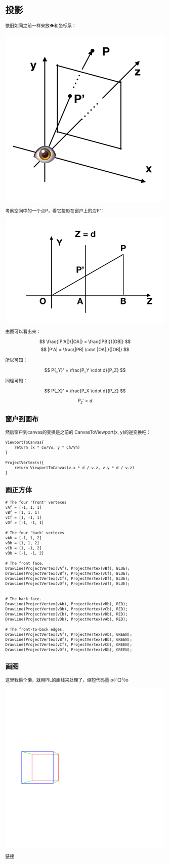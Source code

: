 # 投影

依旧如同之前一样来放👁和坐标系：

![](images/projection.png)


考察空间中的一个点P，看它投影在窗户上的店P‘：

![](images/projection_1.png)

由图可以看出来：

$$
\frac{|P'A|}{|OA|} = \frac{|PB|}{|OB|}   
$$
$$
|P'A| = \frac{|PB| \cdot |OA| }{|OB|}   
$$

所以可知：

$$
P{_Y}' = \frac{P_Y \cdot d}{P_Z}   
$$


同理可知：

$$
P{_X}' = \frac{P_X \cdot d}{P_Z}   
$$


$$
P{_z}' = d   
$$

##  窗户到画布


然后窗户到canvas的变换是之前的 CanvasToViewport(x, y)的逆变换吧：

```
ViewportToCanvas{
	return (x * Cw/Vw, y * Ch/Vh)
}

ProjectVertex(v){
	return ViewportToCanvas(v.x * d / v.z, v.y * d / v.z)
}
```


## 画正方体

```
# The four 'front' vertexes
vAf = [-1, 1, 1]
vBf = [1, 1, 1]
vCf = [1, -1, 1]
vDf = [-1, -1, 1]

# The four 'back' vertexes
vAb = [-1, 1, 2]
vBb = [1, 1, 2]
vCb = [1, -1, 2]
vDb = [-1, -1, 2]

# The front face.
DrawLine(ProjectVertex(vAf), ProjectVertex(vBf), BLUE);
DrawLine(ProjectVertex(vBf), ProjectVertex(vCf), BLUE);
DrawLine(ProjectVertex(vCf), ProjectVertex(vDf), BLUE);
DrawLine(ProjectVertex(vDf), ProjectVertex(vAf), BLUE);


# The back face.
DrawLine(ProjectVertex(vAb), ProjectVertex(vBb), RED);
DrawLine(ProjectVertex(vBb), ProjectVertex(vCb), RED);
DrawLine(ProjectVertex(vCb), ProjectVertex(vDb), RED);
DrawLine(ProjectVertex(vDb), ProjectVertex(vAb), RED);

# The front-to-back edges.
DrawLine(ProjectVertex(vAf), ProjectVertex(vAb), GREEN);
DrawLine(ProjectVertex(vBf), ProjectVertex(vBb), GREEN);
DrawLine(ProjectVertex(vCf), ProjectVertex(vCb), GREEN);
DrawLine(ProjectVertex(vDf), ProjectVertex(vDb), GREEN);
```




## 画图

这里我偷个懒，就用PIL的画线来处理了，缩短代码量 o(╯□╰)o


![](images/raster04.png)


[链接](code/raster04.py)


